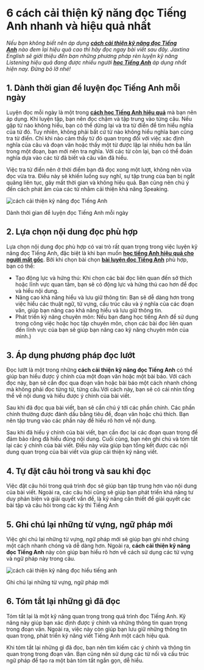 # 6 cách cải thiện kỹ năng đọc Tiếng Anh nhanh và hiệu quả nhất

_Nếu bạn không biết nên áp dụng_ [**_cách cải thiện kỹ năng đọc Tiếng Anh_**](https://jaxtina.com/cach-cai-thien-ky-nang-doc-tieng-anh/) _nào đem lại hiệu quả cao thì hãy đọc ngay bài viết sau đây. Jaxtina English sẽ giới thiệu đến bạn những phương pháp rèn luyện kỹ năng Listening hiệu quả đang được nhiều người [**học Tiếng Anh**](https://jaxtina.com/hoc-tieng-anh-co-ban/) áp dụng nhất hiện nay. Đừng bỏ lỡ nhé!_

## **1. Dành thời gian để luyện đọc Tiếng Anh mỗi ngày**

Luyện đọc mỗi ngày là một trong [**cách học Tiếng Anh hiệu quả**](https://jaxtina.com/cach-hoc-tieng-anh-hieu-qua/) mà bạn nên áp dụng. Khi luyện tập, bạn nên đọc chậm và tập trung vào từng câu. Nếu gặp từ nào không hiểu, bạn có thể dừng lại và tra từ điển để tìm hiểu nghĩa của từ đó. Tuy nhiên, không phải bất cứ từ nào không hiểu nghĩa bạn cũng tra từ điển. Chỉ khi nào cảm thấy từ đó quan trọng đối với việc xác định nghĩa của câu và đoạn văn hoặc thấy một từ được lặp lại nhiều hơn ba lần trong một đoạn, bạn mới nên tra nghĩa. Với các từ còn lại, bạn có thể đoán nghĩa dựa vào các từ đã biết và câu văn đã hiểu.

Việc tra từ điển nên ở thời điểm bạn đã đọc xong một lượt, không nên vừa đọc vừa tra. Điều này sẽ khiến luồng suy nghĩ, sự tập trung của bạn bị ngắt quãng liên tục, gây mất thời gian và không hiệu quả. Bạn cũng nên chú ý đến cách phát âm của các từ nhằm cải thiện khả năng Speaking. 

![cách cải thiện kỹ năng đọc Tiếng Anh](https://jaxtina.com/wp-content/uploads/2023/05/cach-cai-thien-ky-nang-doc-tieng-anh-2.jpg "cách cải thiện kỹ năng đọc Tiếng Anh")

Dành thời gian để luyện đọc Tiếng Anh mỗi ngày

## **2. Lựa chọn nội dung đọc phù hợp**

Lựa chọn nội dung đọc phù hợp có vai trò rất quan trọng trong việc luyện kỹ năng đọc Tiếng Anh, đặc biệt là khi bạn muốn [**học tiếng Anh hiệu quả cho người mất gốc**](https://jaxtina.com/tieng-anh-cho-nguoi-mat-goc/). Bởi khi chọn bài chọn [**bài luyện đọc Tiếng Anh**](https://jaxtina.com/luyen-doc-tieng-anh/) phù hợp, bạn có thể:

- Tạo động lực và hứng thú: Khi chọn các bài đọc liên quan đến sở thích hoặc lĩnh vực quan tâm, bạn sẽ có động lực và hứng thú cao hơn để đọc và hiểu nội dung.
- Nâng cao khả năng hiểu và lưu giữ thông tin: Bạn sẽ dễ dàng hơn trong việc hiểu các thuật ngữ, từ vựng, cấu trúc câu và ý nghĩa của các đoạn văn, giúp bạn nâng cao khả năng hiểu và lưu giữ thông tin.
- Phát triển kỹ năng chuyên môn: Nếu bạn đang học tiếng Anh để sử dụng trong công việc hoặc học tập chuyên môn, chọn các bài đọc liên quan đến lĩnh vực của bạn sẽ giúp bạn nâng cao kỹ năng chuyên môn của mình.)

## **3. Áp dụng phương pháp đọc lướt**

Đọc lướt là một trong những **cách cải thiện kỹ năng đọc Tiếng Anh** có thể giúp bạn hiểu được ý chính của một đoạn văn hoặc một bài báo. Với cách đọc này, bạn sẽ cần đọc qua đoạn văn hoặc bài báo một cách nhanh chóng mà không phải đọc từng từ, từng câu.Với cách này, bạn sẽ có cái nhìn tổng thể về nội dung và hiểu được ý chính của bài viết.

Sau khi đã đọc qua bài viết, bạn sẽ cần chú ý tới các phần chính. Các phần chính thường được đánh dấu bằng tiêu đề, đoạn văn hoặc chú thích. Bạn nên tập trung vào các phần này để hiểu rõ hơn về nội dung.

Sau khi đã hiểu ý chính của bài viết, bạn cần đọc lại các đoạn quan trọng để đảm bảo rằng đã hiểu đúng nội dung. Cuối cùng, bạn nên ghi chú và tóm tắt lại các ý chính của bài viết. Điều này vừa giúp bạn tổng kết được các nội dung quan trọng của bài viết vừa giúp cải thiện kỹ năng viết.

## **4. Tự đặt câu hỏi trong và sau khi đọc**

Việc đặt câu hỏi trong quá trình đọc sẽ giúp bạn tập trung hơn vào nội dung của bài viết. Ngoài ra, các câu hỏi cũng sẽ giúp bạn phát triển khả năng tư duy phản biện và giải quyết vấn đề, là kỹ năng cần thiết để giải quyết các bài tập và câu hỏi trong các kỳ thi Tiếng Anh

## **5. Ghi chú lại những từ vựng, ngữ pháp mới**

Việc ghi chú lại những từ vựng, ngữ pháp mới sẽ giúp bạn ghi nhớ chúng một cách nhanh chóng và dễ dàng hơn. Ngoài ra, **cách cải thiện kỹ năng đọc Tiếng Anh** này còn giúp bạn hiểu rõ hơn về cách sử dụng các từ vựng và ngữ pháp này trong câu. 

![cách cải thiện kỹ năng đọc hiểu tiếng anh](https://jaxtina.com/wp-content/uploads/2023/05/cach-cai-thien-ky-nang-doc-tieng-anh-4.jpg "cách cải thiện kỹ năng đọc hiểu tiếng anh")

Ghi chú lại những từ vựng, ngữ pháp mới

## **6. Tóm tắt lại những gì đã đọc**

Tóm tắt lại là một kỹ năng quan trọng trong quá trình đọc Tiếng Anh. Kỹ năng này giúp bạn xác định được ý chính và những thông tin quan trọng trong đoạn văn. Ngoài ra, việc này còn giúp bạn lưu giữ những thông tin quan trọng, phát triển kỹ năng viết Tiếng Anh một cách hiệu quả.

Khi tóm tắt lại những gì đã đọc, bạn nên tìm kiếm các ý chính và thông tin quan trọng trong đoạn văn. Bạn cũng nên sử dụng các từ nối và cấu trúc ngữ pháp để tạo ra một bản tóm tắt ngắn gọn, dễ hiểu.

